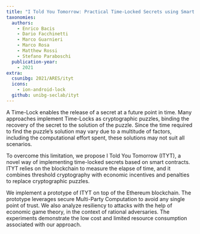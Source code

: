 ```yaml
---
title: "I Told You Tomorrow: Practical Time-Locked Secrets using Smart Contracts"
taxonomies:
  authors:
    - Enrico Bacis
    - Dario Facchinetti
    - Marco Guarnieri
    - Marco Rosa
    - Matthew Rossi
    - Stefano Paraboschi
  publication-year:
    - 2021
extra:
  csunibg: 2021/ARES/ityt
  icons:
    - ion-android-lock
  github: unibg-seclab/ityt
---
```


A Time-Lock enables the release of a secret at a future point in
time. Many approaches implement Time-Locks as cryptographic
puzzles, binding the recovery of the secret to the solution of the
puzzle. Since the time required to find the puzzle’s solution may
vary due to a multitude of factors, including the computational
effort spent, these solutions may not suit all scenarios.

To overcome this limitation, we propose I Told You Tomorrow
(ITYT), a novel way of implementing time-locked secrets based on
smart contracts. ITYT relies on the blockchain to measure the elapse
of time, and it combines threshold cryptography with economic
incentives and penalties to replace cryptographic puzzles.

We implement a prototype of ITYT on top of the Ethereum
blockchain. The prototype leverages secure Multi-Party Computation
to avoid any single point of trust. We also analyze resiliency
to attacks with the help of economic game theory, in the context
of rational adversaries. The experiments demonstrate the low cost
and limited resource consumption associated with our approach.

